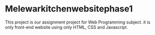 # Melewarkitchenwebsitephase1
This project is our assignment project for Web Programming subject. 
it is only front-end website using only HTML, CSS and Javascript.
